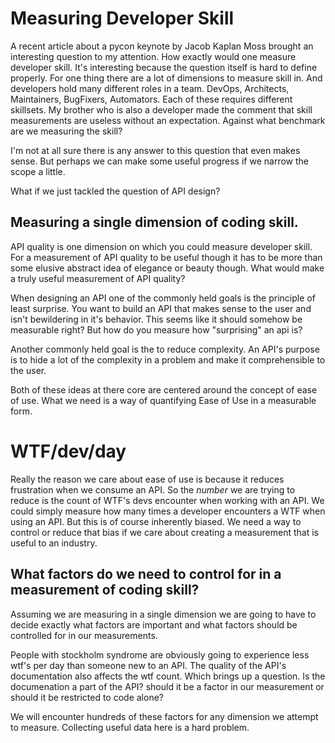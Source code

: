 Measuring Developer Skill
=========================

A recent article about a pycon keynote by Jacob Kaplan Moss brought an
interesting question to my attention.  How exactly would one measure
developer skill. It's interesting because the question itself is hard
to define properly. For one thing there are a lot of dimensions to
measure skill in. And developers hold many different roles in a team.
DevOps, Architects, Maintainers, BugFixers, Automators. Each of these
requires different skillsets. My brother who is also a developer made
the comment that skill measurements are useless without an
expectation. Against what benchmark are we measuring the skill?

I'm not at all sure there is any answer to this question that even makes
sense. But perhaps we can make some useful progress if we narrow the scope
a little.

What if we just tackled the question of API design?

Measuring a single dimension of coding skill.
---------------------

API quality is one dimension on which you could measure developer
skill. For a measurement of API quality to be useful though it has to
be more than some elusive abstract idea of elegance or beauty
though. What would make a truly useful measurement of API quality?

When designing an API one of the commonly held goals is the principle
of least surprise.  You want to build an API that makes sense to the
user and isn't bewildering in it's behavior.  This seems like it
should somehow be measurable right? But how do you measure how
"surprising" an api is?

Another commonly held goal is the to reduce complexity. An API's
purpose is to hide a lot of the complexity in a problem and make it
comprehensible to the user.

Both of these ideas at there core are centered around the concept of ease of use.
What we need is a way of quantifying Ease of Use in a measurable form.

# WTF/dev/day #

Really the reason we care about ease of use is because it reduces
frustration when we consume an API. So the *number* we are trying to
reduce is the count of WTF's devs encounter when working with an
API. We could simply measure how many times a developer encounters a
WTF when using an API. But this is of course inherently biased.  We
need a way to control or reduce that bias if we care about creating a
measurement that is useful to an industry.

What factors do we need to control for in a measurement of coding skill?
------------------

Assuming we are measuring in a single dimension we are going to have to decide
exactly what factors are important and what factors should be controlled for in
our measurements.

People with stockholm syndrome are obviously going to experience less
wtf's per day than someone new to an API. The quality of the API's
documentation also affects the wtf count. Which brings up a
question. Is the documenation a part of the API?  should it be a
factor in our measurement or should it be restricted to code alone?

We will encounter hundreds of these factors for any dimension we
attempt to measure. Collecting useful data here is a hard problem.
